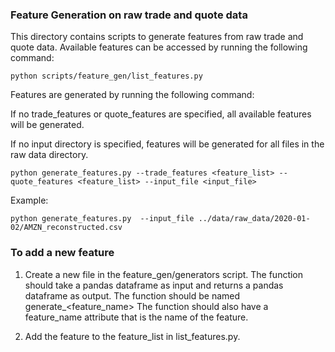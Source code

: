 ### Feature Generation on raw trade and quote data

This directory contains scripts to generate features from raw trade and quote data. Available features can be accessed by running the following command:

```python scripts/feature_gen/list_features.py```

Features are generated by running the following command:

If no  trade_features  or  quote_features  are specified, all available features will be generated.

If no input directory is specified, features will be generated for all files in the raw data directory.

```python generate_features.py --trade_features <feature_list> --quote_features <feature_list> --input_file <input_file>```

Example:

```python generate_features.py  --input_file ../data/raw_data/2020-01-02/AMZN_reconstructed.csv ```



### To add a new feature

1. Create a new file in the  feature_gen/generators script. The function should take a pandas dataframe as input and returns a pandas dataframe as output. The function should be named  generate_<feature_name>  The function should also have a  feature_name  attribute that is the name of the feature.

2. Add the feature to the  feature_list  in  list_features.py.

